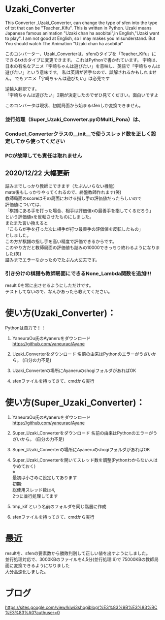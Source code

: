 # Uzaki_Converter
This Converter ,Uzaki_Converter, can change the type of sfen into the type of txt that can be "Teacher_Kifu".
This is written in Python. Uzaki means Japanese famous animation "Uzaki chan ha asobitai",in English,"Uzaki want to play". I am not good at English, so I may makes you misunderstand. But You should watch The Animation "Uzaki chan ha asobitai"  
  
このコンバーター、Uzaki_Converterは、sfenのタイプを「Teacher_Kifu」にできるtxtのタイプに変更できます。
これはPythonで書かれています。 宇崎は、日本の有名なアニメ「宇崎ちゃんは遊びたい」を意味し、英語で「宇崎ちゃんは遊びたい」という意味です。 私は英語が苦手なので、誤解されるかもしれません。 でもアニメ「宇崎ちゃんは遊びたい」は必見です  
  
逆輸入翻訳です。  
「宇崎ちゃんは遊びたい」2期が決定したのでぜひ見てください。面白いですよ  
  
このコンバータは現状、初期局面から始まるsfenしか変換できません。
### 並行処理（Super_Uzaki_Converter.pyのMulti_Pona）は、  
### Conduct_Converterクラスの__init__で使うスレッド数を正しく設定してから使ってください  
### PCが故障しても責任は取れません

## 2020/12/22 大幅更新
詰みまでしっかり教師にできます（たぶんいらない機能）  
mate後もしっかりやってくれるので、終盤教師作れます(笑)  
教師局面のscoreはその局面における指し手の評価値だったらしいので  
評価値については、  
「棋譜にある手を打った場合、相手は評価値xの最善手を指してくるだろう」  
という評価値xを反転させたものにしました。  
またまた言い換えると  
「こちらが手を打った次に相手が打つ最善手の評価値を反転したもの」  
としました。  
この方が棋譜の指し手を高い精度で評価できるからです。  
このやり方だと教師局面の評価値も詰みの10000できっちり終わるようになりました(笑)  
詰みまでエラーなかったのでたぶん大丈夫です。  
  
### 引き分けの棋譜も教師局面にできるNone_Lambda関数を追加!!!
result 0を常に出させるようにしただけです。  
テストしてないので、なんかあったら教えてください。  


# 使い方(Uzaki_Converter)：
Pythonは自力で！！

1. YaneuraOu氏のAyaneruをダウンロード
https://github.com/yaneurao/Ayane

2. Uzaki_Converterをダウンロード
名前の由来はPythonのエラーがうざいから。
(自分の力不足)

3. Uzaki_Converterの場所にAyaneruのshogiフォルダがあればOK

4. sfenファイルを持ってきて、cmdから実行

# 使い方(Super_Uzaki_Converter)：

1. YaneuraOu氏のAyaneruをダウンロード
https://github.com/yaneurao/Ayane

2. Super_Uzaki_Converterをダウンロード
名前の由来はPythonのエラーがうざいから。
(自分の力不足)

3. Super_Uzaki_Converterの場所にAyaneruのshogiフォルダがあればOK

4. Super_Uzaki_Converterを開いてスレッド数を調整(Pythonわからない人はやめておく)  
※  
最初は小さめに設定してあります  
初期:  
総使用スレッド数は4,  
2つに並行処理してます  

6. tmp_kif という名前のフォルダを同じ階層に作成

5. sfenファイルを持ってきて、cmdから実行

# 最近
resultを、sfenの要素数から勝敗判別して正しい値を出すようにしました。  
並行処理対応で、3000KBのファイルを4,5分(並行処理:6)で  75000KBの教師局面に変換できるようになりました  
大分高速化しました。
  


# ブログ
https://sites.google.com/view/kiwi3shogiblog/%E3%83%9B%E3%83%BC%E3%83%A0?authuser=0
